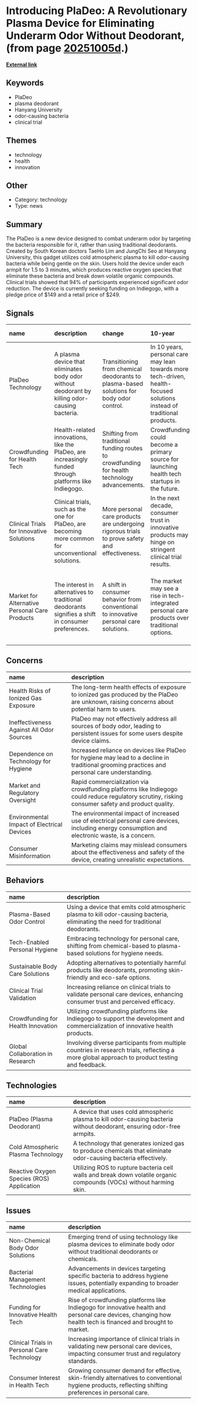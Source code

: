 # __Introducing PlaDeo: A Revolutionary Plasma Device for Eliminating Underarm Odor Without Deodorant__, (from page [20251005d](https://kghosh.substack.com/p/20251005d).)

__[External link](https://newatlas.com/medical-devices/pladeo-plasma-deodorant-alternative/)__



## Keywords

* PlaDeo
* plasma deodorant
* Hanyang University
* odor-causing bacteria
* clinical trial

## Themes

* technology
* health
* innovation

## Other

* Category: technology
* Type: news

## Summary

The PlaDeo is a new device designed to combat underarm odor by targeting the bacteria responsible for it, rather than using traditional deodorants. Created by South Korean doctors TaeHo Lim and JungChi Seo at Hanyang University, this gadget utilizes cold atmospheric plasma to kill odor-causing bacteria while being gentle on the skin. Users hold the device under each armpit for 1.5 to 3 minutes, which produces reactive oxygen species that eliminate these bacteria and break down volatile organic compounds. Clinical trials showed that 94% of participants experienced significant odor reduction. The device is currently seeking funding on Indiegogo, with a pledge price of $149 and a retail price of $249.

## Signals

| name                                          | description                                                                                            | change                                                                                        | 10-year                                                                                                                 | driving-force                                                                                      |   relevancy |
|:----------------------------------------------|:-------------------------------------------------------------------------------------------------------|:----------------------------------------------------------------------------------------------|:------------------------------------------------------------------------------------------------------------------------|:---------------------------------------------------------------------------------------------------|------------:|
| PlaDeo Technology                             | A plasma device that eliminates body odor without deodorant by killing odor-causing bacteria.          | Transitioning from chemical deodorants to plasma-based solutions for body odor control.       | In 10 years, personal care may lean towards more tech-driven, health-focused solutions instead of traditional products. | Growing consumer demand for non-chemical personal care solutions and health awareness.             |           4 |
| Crowdfunding for Health Tech                  | Health-related innovations, like the PlaDeo, are increasingly funded through platforms like Indiegogo. | Shifting from traditional funding routes to crowdfunding for health technology advancements.  | Crowdfunding could become a primary source for launching health tech startups in the future.                            | Increased accessibility and community support for innovative health solutions.                     |           3 |
| Clinical Trials for Innovative Solutions      | Clinical trials, such as the one for PlaDeo, are becoming more common for unconventional solutions.    | More personal care products are undergoing rigorous trials to prove safety and effectiveness. | In the next decade, consumer trust in innovative products may hinge on stringent clinical trial results.                | Heightened demand for transparency and scientific backing in personal care products.               |           4 |
| Market for Alternative Personal Care Products | The interest in alternatives to traditional deodorants signifies a shift in consumer preferences.      | A shift in consumer behavior from conventional to innovative personal care solutions.         | The market may see a rise in tech-integrated personal care products over traditional options.                           | Changing attitudes towards health, sustainability, and technological integration in personal care. |           4 |

## Concerns

| name                                       | description                                                                                                                                      |
|:-------------------------------------------|:-------------------------------------------------------------------------------------------------------------------------------------------------|
| Health Risks of Ionized Gas Exposure       | The long-term health effects of exposure to ionized gas produced by the PlaDeo are unknown, raising concerns about potential harm to users.      |
| Ineffectiveness Against All Odor Sources   | PlaDeo may not effectively address all sources of body odor, leading to persistent issues for some users despite device claims.                  |
| Dependence on Technology for Hygiene       | Increased reliance on devices like PlaDeo for hygiene may lead to a decline in traditional grooming practices and personal care understanding.   |
| Market and Regulatory Oversight            | Rapid commercialization via crowdfunding platforms like Indiegogo could reduce regulatory scrutiny, risking consumer safety and product quality. |
| Environmental Impact of Electrical Devices | The environmental impact of increased use of electrical personal care devices, including energy consumption and electronic waste, is a concern.  |
| Consumer Misinformation                    | Marketing claims may mislead consumers about the effectiveness and safety of the device, creating unrealistic expectations.                      |

## Behaviors

| name                               | description                                                                                                                                   |
|:-----------------------------------|:----------------------------------------------------------------------------------------------------------------------------------------------|
| Plasma-Based Odor Control          | Using a device that emits cold atmospheric plasma to kill odor-causing bacteria, eliminating the need for traditional deodorants.             |
| Tech-Enabled Personal Hygiene      | Embracing technology for personal care, shifting from chemical-based to plasma-based solutions for hygiene needs.                             |
| Sustainable Body Care Solutions    | Adopting alternatives to potentially harmful products like deodorants, promoting skin-friendly and eco-safe options.                          |
| Clinical Trial Validation          | Increasing reliance on clinical trials to validate personal care devices, enhancing consumer trust and perceived efficacy.                    |
| Crowdfunding for Health Innovation | Utilizing crowdfunding platforms like Indiegogo to support the development and commercialization of innovative health products.               |
| Global Collaboration in Research   | Involving diverse participants from multiple countries in research trials, reflecting a more global approach to product testing and feedback. |

## Technologies

| name                                      | description                                                                                                             |
|:------------------------------------------|:------------------------------------------------------------------------------------------------------------------------|
| PlaDeo (Plasma Deodorant)                 | A device that uses cold atmospheric plasma to kill odor-causing bacteria without deodorant, ensuring odor-free armpits. |
| Cold Atmospheric Plasma Technology        | A technology that generates ionized gas to produce chemicals that eliminate odor-causing bacteria effectively.          |
| Reactive Oxygen Species (ROS) Application | Utilizing ROS to rupture bacteria cell walls and break down volatile organic compounds (VOCs) without harming skin.     |

## Issues

| name                                        | description                                                                                                                                                |
|:--------------------------------------------|:-----------------------------------------------------------------------------------------------------------------------------------------------------------|
| Non-Chemical Body Odor Solutions            | Emerging trend of using technology like plasma devices to eliminate body odor without traditional deodorants or chemicals.                                 |
| Bacterial Management Technologies           | Advancements in devices targeting specific bacteria to address hygiene issues, potentially expanding to broader medical applications.                      |
| Funding for Innovative Health Tech          | Rise of crowdfunding platforms like Indiegogo for innovative health and personal care devices, changing how health tech is financed and brought to market. |
| Clinical Trials in Personal Care Technology | Increasing importance of clinical trials in validating new personal care devices, impacting consumer trust and regulatory standards.                       |
| Consumer Interest in Health Tech            | Growing consumer demand for effective, skin-friendly alternatives to conventional hygiene products, reflecting shifting preferences in personal care.      |